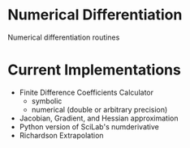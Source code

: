 # Numerical Differentiation
Numerical differentiation routines


# Current Implementations
- Finite Difference Coefficients Calculator
  - symbolic
  - numerical (double or arbitrary precision)
- Jacobian, Gradient, and Hessian approximation
- Python version of SciLab's numderivative
- Richardson Extrapolation
